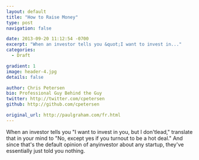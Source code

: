 ```yaml
---
layout: default
title: "How to Raise Money"
type: post
navigation: false

date: 2013-09-20 11:12:54 -0700
excerpt: "When an investor tells you &quot;I want to invest in..."
categories:
  - Draft

gradient: 1
image: header-4.jpg
details: false

author: Chris Petersen
bio: Professional Guy Behind the Guy
twitter: http://twitter.com/cpetersen
github: http://github.com/cpetersen

original_url: http://paulgraham.com/fr.html
---
```



When an investor tells you "I want to invest in you, but I don'tlead," translate that in your mind to "No, except yes if you turnout to be a hot deal." And since that's the default opinion of anyinvestor about any startup, they've essentially just told you nothing. 

 ﻿  

 
